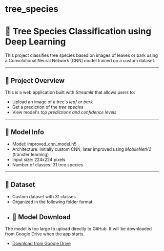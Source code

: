 # tree_species
# 🌳 Tree Species Classification using Deep Learning

This project classifies tree species based on images of leaves or bark using a Convolutional Neural Network (CNN) model trained on a custom dataset.

---

## 📌 Project Overview

This is a web application built with *Streamlit* that allows users to:
- Upload an image of a tree's *leaf or bark*
- Get a prediction of the *tree species*
- View model's *top predictions and confidence levels*

---

## 🧠 Model Info

- Model: improved_cnn_model.h5
- Architecture: Initially custom CNN, later improved using *MobileNetV2* (transfer learning)
- Input size: 224x224 pixels
- Number of classes: 31 tree species

---

## 📁 Dataset

- Custom dataset with 31 classes
- Organized in the following folder format:
- ## 🔗 Model Download

The model is too large to upload directly to GitHub. It will be downloaded from Google Drive when the app starts.

- [Download from Google Drive](https://drive.google.com/file/d/1aOykMRB2qlUizJKEfqAxQGIAoSKnzmth/view?usp=drive_link)

